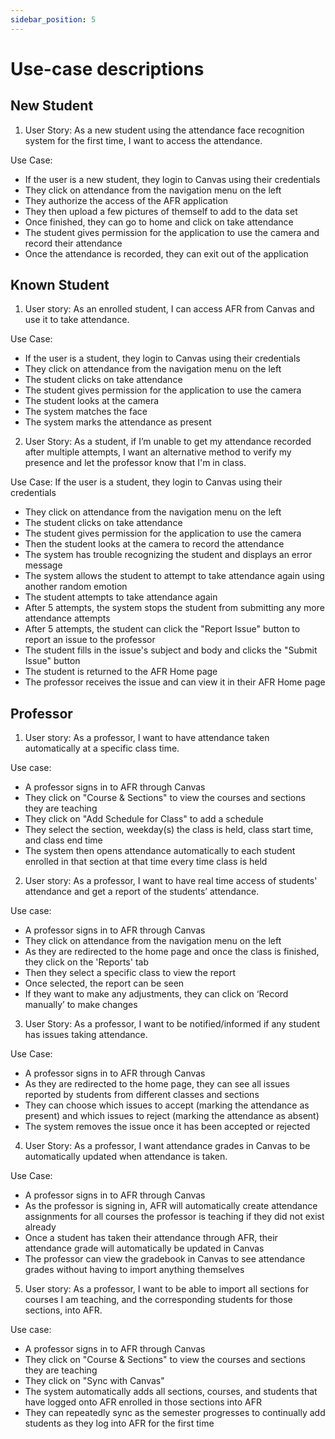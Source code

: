 ```yaml
---
sidebar_position: 5
---
```


# Use-case descriptions

## New Student
1. User Story:
As a new student using the attendance face recognition system for the first time, I want to access the attendance.

Use Case:
- If the user is a new student, they login to Canvas using their credentials
- They click on attendance from the navigation menu on the left
- They authorize the access of the AFR application
- They then upload a few pictures of themself to add to the data set
- Once finished, they can go to home and click on take attendance
- The student gives permission for the application to use the camera and record their attendance
- Once the attendance is recorded, they can exit out of the application

## Known Student
1.	User story:
As an enrolled student, I can access AFR from Canvas and use it to take attendance.

Use Case:
-	If the user is a student, they login to Canvas using their credentials
- They click on attendance from the navigation menu on the left
- The student clicks on take attendance
- The student gives permission for the application to use the camera
-	The student looks at the camera
-	The system matches the face
-	The system marks the attendance as present


2. User Story:
As a student, if I’m unable to get my attendance recorded after multiple attempts, I want an alternative method to verify my presence and let the professor know that I'm in class.

Use Case:
If the user is a student, they login to Canvas using their credentials
- They click on attendance from the navigation menu on the left
- The student clicks on take attendance
- The student gives permission for the application to use the camera
-	Then the student looks at the camera to record the attendance
-	The system has trouble recognizing the student and displays an error message
- The system allows the student to attempt to take attendance again using another random emotion
- The student attempts to take attendance again
- After 5 attempts, the system stops the student from submitting any more attendance attempts
- After 5 attempts, the student can click the "Report Issue" button to report an issue to the professor
- The student fills in the issue's subject and body and clicks the "Submit Issue" button
- The student is returned to the AFR Home page
-	The professor receives the issue and can view it in their AFR Home page


## Professor
1.	User story:
As a professor, I want to have attendance taken automatically at a specific class time.

Use case:
-	A professor signs in to AFR through Canvas
-	They click on "Course & Sections" to view the courses and sections they are teaching
-	They click on "Add Schedule for Class" to add a schedule
-	They select the section, weekday(s) the class is held, class start time, and class end time
- The system then opens attendance automatically to each student enrolled in that section at that time every time class is held


2.	User story:
As a professor, I want to have real time access of students' attendance and get a report of the students’ attendance.<br/>

Use case:
-	A professor signs in to AFR through Canvas
-	They click on attendance from the navigation menu on the left
-	As they are redirected to the home page and once the class is finished, they click on the 'Reports' tab
-	Then they select a specific class to view the report
-	Once selected, the report can be seen
-	If they want to make any adjustments, they can click on ‘Record manually’ to make changes


3. User Story:
As a professor, I want to be notified/informed if any student has issues taking attendance.

Use Case:
-	A professor signs in to AFR through Canvas
-	As they are redirected to the home page, they can see all issues reported by students from different classes and sections
-	They can choose which issues to accept (marking the attendance as present) and which issues to reject (marking the attendance as absent)
-	The system removes the issue once it has been accepted or rejected


4. User Story:
As a professor, I want attendance grades in Canvas to be automatically updated when attendance is taken.<br/>

Use Case:
 - A professor signs in to AFR through Canvas
 - As the professor is signing in, AFR will automatically create attendance assignments for all courses the professor is teaching if they did not exist already
 - Once a student has taken their attendance through AFR, their attendance grade will automatically be updated in Canvas
 - The professor can view the gradebook in Canvas to see attendance grades without having to import anything themselves


5. User story:
As a professor, I want to be able to import all sections for courses I am teaching, and the corresponding students for those sections, into AFR.

Use case:
 - A professor signs in to AFR through Canvas
 -	They click on "Course & Sections" to view the courses and sections they are teaching
 -	They click on "Sync with Canvas"
 -	The system automatically adds all sections, courses, and students that have logged onto AFR enrolled in those sections into AFR
 -	They can repeatedly sync as the semester progresses to continually add students as they log into AFR for the first time

